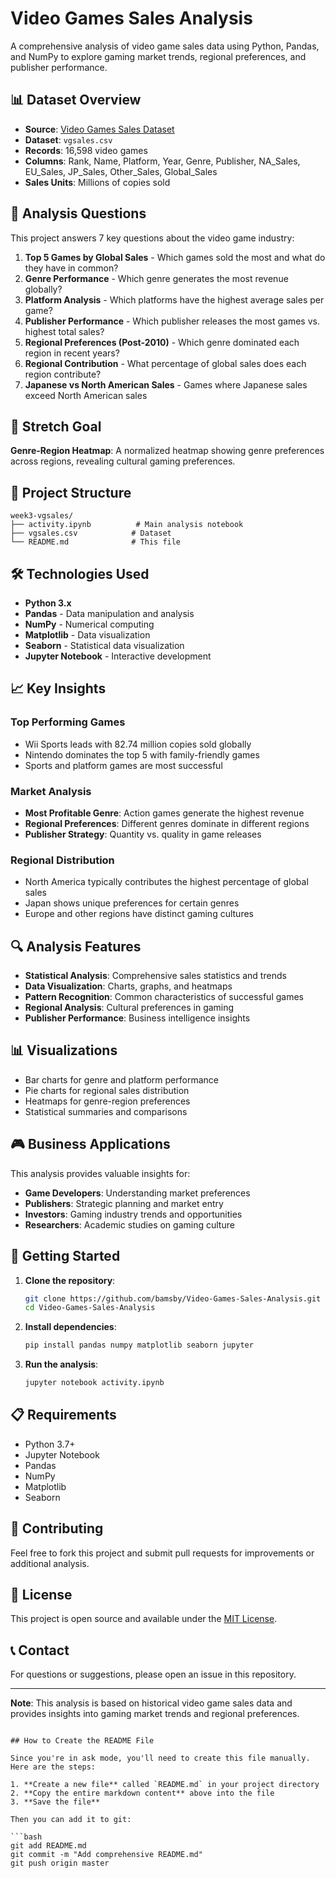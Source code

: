 # Video Games Sales Analysis

A comprehensive analysis of video game sales data using Python, Pandas, and NumPy to explore gaming market trends, regional preferences, and publisher performance.

## 📊 Dataset Overview

- **Source**: [Video Games Sales Dataset](https://www.kaggle.com/datasets/gregorut/videogamesales)
- **Dataset**: `vgsales.csv`
- **Records**: 16,598 video games
- **Columns**: Rank, Name, Platform, Year, Genre, Publisher, NA_Sales, EU_Sales, JP_Sales, Other_Sales, Global_Sales
- **Sales Units**: Millions of copies sold

## 🎯 Analysis Questions

This project answers 7 key questions about the video game industry:

1. **Top 5 Games by Global Sales** - Which games sold the most and what do they have in common?
2. **Genre Performance** - Which genre generates the most revenue globally?
3. **Platform Analysis** - Which platforms have the highest average sales per game?
4. **Publisher Performance** - Which publisher releases the most games vs. highest total sales?
5. **Regional Preferences (Post-2010)** - Which genre dominated each region in recent years?
6. **Regional Contribution** - What percentage of global sales does each region contribute?
7. **Japanese vs North American Sales** - Games where Japanese sales exceed North American sales

## 🚀 Stretch Goal

**Genre-Region Heatmap**: A normalized heatmap showing genre preferences across regions, revealing cultural gaming preferences.

## 📁 Project Structure

```
week3-vgsales/
├── activity.ipynb          # Main analysis notebook
├── vgsales.csv            # Dataset
└── README.md              # This file
```

## 🛠️ Technologies Used

- **Python 3.x**
- **Pandas** - Data manipulation and analysis
- **NumPy** - Numerical computing
- **Matplotlib** - Data visualization
- **Seaborn** - Statistical data visualization
- **Jupyter Notebook** - Interactive development

## 📈 Key Insights

### Top Performing Games
- Wii Sports leads with 82.74 million copies sold globally
- Nintendo dominates the top 5 with family-friendly games
- Sports and platform games are most successful

### Market Analysis
- **Most Profitable Genre**: Action games generate the highest revenue
- **Regional Preferences**: Different genres dominate in different regions
- **Publisher Strategy**: Quantity vs. quality in game releases

### Regional Distribution
- North America typically contributes the highest percentage of global sales
- Japan shows unique preferences for certain genres
- Europe and other regions have distinct gaming cultures

## 🔍 Analysis Features

- **Statistical Analysis**: Comprehensive sales statistics and trends
- **Data Visualization**: Charts, graphs, and heatmaps
- **Pattern Recognition**: Common characteristics of successful games
- **Regional Analysis**: Cultural preferences in gaming
- **Publisher Performance**: Business intelligence insights

## 📊 Visualizations

- Bar charts for genre and platform performance
- Pie charts for regional sales distribution
- Heatmaps for genre-region preferences
- Statistical summaries and comparisons

## 🎮 Business Applications

This analysis provides valuable insights for:
- **Game Developers**: Understanding market preferences
- **Publishers**: Strategic planning and market entry
- **Investors**: Gaming industry trends and opportunities
- **Researchers**: Academic studies on gaming culture

## 🚀 Getting Started

1. **Clone the repository**:
   ```bash
   git clone https://github.com/bamsby/Video-Games-Sales-Analysis.git
   cd Video-Games-Sales-Analysis
   ```

2. **Install dependencies**:
   ```bash
   pip install pandas numpy matplotlib seaborn jupyter
   ```

3. **Run the analysis**:
   ```bash
   jupyter notebook activity.ipynb
   ```

## 📋 Requirements

- Python 3.7+
- Jupyter Notebook
- Pandas
- NumPy
- Matplotlib
- Seaborn

## 🤝 Contributing

Feel free to fork this project and submit pull requests for improvements or additional analysis.

## 📄 License

This project is open source and available under the [MIT License](LICENSE).

## 📞 Contact

For questions or suggestions, please open an issue in this repository.

---

**Note**: This analysis is based on historical video game sales data and provides insights into gaming market trends and regional preferences.
```

## How to Create the README File

Since you're in ask mode, you'll need to create this file manually. Here are the steps:

1. **Create a new file** called `README.md` in your project directory
2. **Copy the entire markdown content** above into the file
3. **Save the file**

Then you can add it to git:

```bash
git add README.md
git commit -m "Add comprehensive README.md"
git push origin master
```